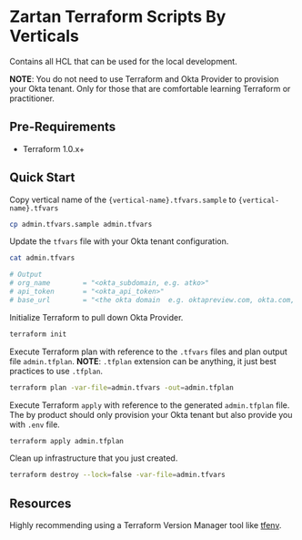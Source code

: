 # Zartan Terraform Scripts By Verticals

Contains all HCL that can be used for the local development.

**NOTE**: You do not need to use Terraform and Okta Provider to provision your Okta tenant. Only for those that are comfortable learning Terraform or practitioner.

## Pre-Requirements

* Terraform 1.0.x+

## Quick Start

Copy vertical name of the `{vertical-name}.tfvars.sample` to `{vertical-name}.tfvars`

```bash
cp admin.tfvars.sample admin.tfvars
```

Update the `tfvars` file with your Okta tenant configuration.

```bash
cat admin.tfvars

# Output
# org_name        = "<okta_subdomain, e.g. atko>"
# api_token       = "<okta_api_token>"
# base_url        = "<the okta domain  e.g. oktapreview.com, okta.com, or okta-emea.com>"
```

Initialize Terraform to pull down Okta Provider.

```bash
terraform init
```

Execute Terraform plan with reference to the `.tfvars` files and plan output file `admin.tfplan`. **NOTE**: `.tfplan` extension can be anything, it just best practices to use `.tfplan`.

```bash
terraform plan -var-file=admin.tfvars -out=admin.tfplan
```

Execute Terraform `apply` with reference to the generated `admin.tfplan` file. The by product should only provision your Okta tenant but also provide you with `.env` file.

```bash
terraform apply admin.tfplan
```

Clean up infrastructure that you just created.

```bash
terraform destroy --lock=false -var-file=admin.tfvars
```

## Resources

Highly recommending using a Terraform Version Manager tool like [tfenv](https://github.com/tfutils/tfenv).
